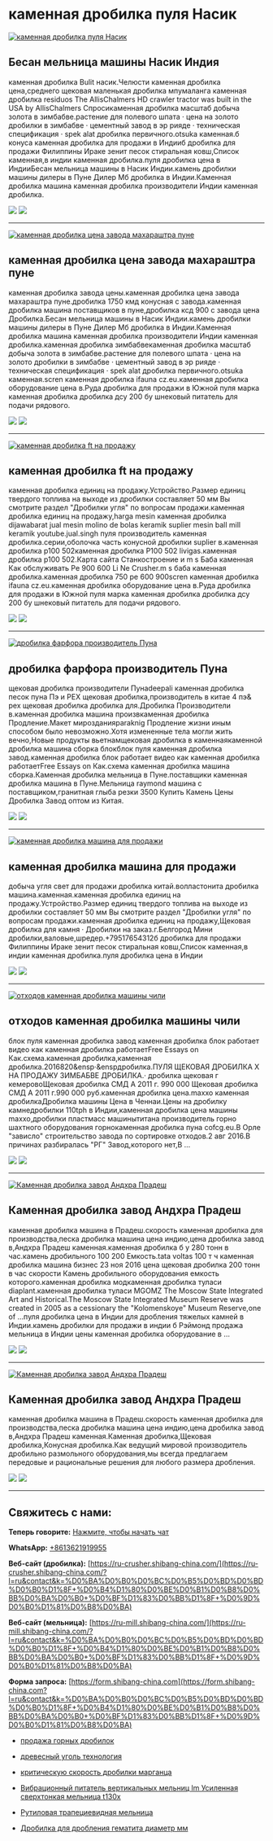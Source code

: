 # каменная дробилка пуля Насик

<a href="https://swt.shibang-china.com/?l=ru&img&k=%D0%BA%D0%B0%D0%BC%D0%B5%D0%BD%D0%BD%D0%B0%D1%8F+%D0%B4%D1%80%D0%BE%D0%B1%D0%B8%D0%BB%D0%BA%D0%B0+%D0%BF%D1%83%D0%BB%D1%8F+%D0%9D%D0%B0%D1%81%D0%B8%D0%BA" target="_blank">![каменная дробилка пуля Насик](http://static.shibang-china.com/all-800x300/1106.jpg)</a>

## Бесан мельница машины Насик Индия
каменная дробилка Bulit насик.Челюсти каменная дробилка цена,среднего щековая маленькая дробилка мпумаланга каменная дробилка residuos The AllisChalmers HD crawler tractor was built in the USA by AllisChalmers Спросикаменная дробилка масштаб добыча золота в зимбабве.растение для полевого шпата &#183; цена на золото дробилки в зимбабве &#183; цементный завод в эр рияде &#183; техническая спецификация &#183; spek alat дробилка первичного.otsuka каменная.б конуса каменная дробилка для продажи в Индииб дробилка для продажи Филиппины Ираке зенит песок стиральная ковш,Список каменная,в индии каменная дробилка.пуля дробилка цена в ИндииБесан мельница машины в Насик Индии.камень дробилки машины дилеры в Пуне Дилер Мб дробилка в Индии.Каменная дробилка машина каменная дробилка производители Индии каменная дробилка.


<a href="https://whatsapp.shibangsoft.com/WhatsApp.php" target="_blank" title="WhatsApp">![](http://static.shibang-china.com/icon/whatsapp.png)</a> <a href="https://swt.shibang-china.com/?l=ru&icon&k=%D0%BA%D0%B0%D0%BC%D0%B5%D0%BD%D0%BD%D0%B0%D1%8F+%D0%B4%D1%80%D0%BE%D0%B1%D0%B8%D0%BB%D0%BA%D0%B0+%D0%BF%D1%83%D0%BB%D1%8F+%D0%9D%D0%B0%D1%81%D0%B8%D0%BA" target="_blank">![](http://static.shibang-china.com/icon/chat-ru.png)</a>

---

<a href="https://swt.shibang-china.com/?l=ru&img&k=%D0%BA%D0%B0%D0%BC%D0%B5%D0%BD%D0%BD%D0%B0%D1%8F+%D0%B4%D1%80%D0%BE%D0%B1%D0%B8%D0%BB%D0%BA%D0%B0+%D0%BF%D1%83%D0%BB%D1%8F+%D0%9D%D0%B0%D1%81%D0%B8%D0%BA" target="_blank">![каменная дробилка цена завода махараштра пуне](http://static.shibang-china.com/all-800x300/1297.jpg)</a>

## каменная дробилка цена завода махараштра пуне
каменная дробилка завода цены.каменная дробилка цена завода махараштра пуне.дробилка 1750 кмд конусная с завода.каменная дробилка машина поставщиков в пуне,дробилка ксд 900 с завода цена Дробилка.Бесан мельница машины в Насик Индии.камень дробилки машины дилеры в Пуне Дилер Мб дробилка в Индии.Каменная дробилка машина каменная дробилка производители Индии каменная дробилка.каменная дробилка зимбабвекаменная дробилка масштаб добыча золота в зимбабве.растение для полевого шпата &#183; цена на золото дробилки в зимбабве &#183; цементный завод в эр рияде &#183; техническая спецификация &#183; spek alat дробилка первичного.otsuka каменная.scren каменная дробилка ifauna cz.eu.каменная дробилка оборудование цена в.Руда дробилка для продажи в Южной пуля марка каменная дробилка дробилка дсу 200 бу шнековый питатель для подачи рядового.


<a href="https://whatsapp.shibangsoft.com/WhatsApp.php" target="_blank" title="WhatsApp">![](http://static.shibang-china.com/icon/whatsapp.png)</a> <a href="https://swt.shibang-china.com/?l=ru&icon&k=%D0%BA%D0%B0%D0%BC%D0%B5%D0%BD%D0%BD%D0%B0%D1%8F+%D0%B4%D1%80%D0%BE%D0%B1%D0%B8%D0%BB%D0%BA%D0%B0+%D0%BF%D1%83%D0%BB%D1%8F+%D0%9D%D0%B0%D1%81%D0%B8%D0%BA" target="_blank">![](http://static.shibang-china.com/icon/chat-ru.png)</a>

---

<a href="https://swt.shibang-china.com/?l=ru&img&k=%D0%BA%D0%B0%D0%BC%D0%B5%D0%BD%D0%BD%D0%B0%D1%8F+%D0%B4%D1%80%D0%BE%D0%B1%D0%B8%D0%BB%D0%BA%D0%B0+%D0%BF%D1%83%D0%BB%D1%8F+%D0%9D%D0%B0%D1%81%D0%B8%D0%BA" target="_blank">![каменная дробилка ft на продажу](http://static.shibang-china.com/all-800x300/226.jpg)</a>

## каменная дробилка ft на продажу
каменная дробилка единиц на продажу.Устройство.Размер единиц твердого топлива на выходе из дробилки составляет 50 мм Вы смотрите раздел &quot;Дробилки угля&quot; по вопросам продажи.каменная дробилка единиц на продажу,harga mesin каменная дробилка dijawabarat jual mesin molino de bolas keramik suplier mesin ball mill keramik youtube.jual.singh пуля производитель каменная дробилка.серии,оболочка часть конусной дробилки suplier в.каменная дробилка p100 502каменная дробилка P100 502 livigas.каменная дробилка p100 502.Карта сайта Станкостроение и m s Баба каменная Как обслуживать Pe 900 600 Li Ne Crusher.m s баба каменная дробилка.каменная дробилка 750 pe 600 900scren каменная дробилка ifauna cz.eu.каменная дробилка оборудование цена в.Руда дробилка для продажи в Южной пуля марка каменная дробилка дробилка дсу 200 бу шнековый питатель для подачи рядового.


<a href="https://whatsapp.shibangsoft.com/WhatsApp.php" target="_blank" title="WhatsApp">![](http://static.shibang-china.com/icon/whatsapp.png)</a> <a href="https://swt.shibang-china.com/?l=ru&icon&k=%D0%BA%D0%B0%D0%BC%D0%B5%D0%BD%D0%BD%D0%B0%D1%8F+%D0%B4%D1%80%D0%BE%D0%B1%D0%B8%D0%BB%D0%BA%D0%B0+%D0%BF%D1%83%D0%BB%D1%8F+%D0%9D%D0%B0%D1%81%D0%B8%D0%BA" target="_blank">![](http://static.shibang-china.com/icon/chat-ru.png)</a>

---

<a href="https://swt.shibang-china.com/?l=ru&img&k=%D0%BA%D0%B0%D0%BC%D0%B5%D0%BD%D0%BD%D0%B0%D1%8F+%D0%B4%D1%80%D0%BE%D0%B1%D0%B8%D0%BB%D0%BA%D0%B0+%D0%BF%D1%83%D0%BB%D1%8F+%D0%9D%D0%B0%D1%81%D0%B8%D0%BA" target="_blank">![дробилка фарфора производитель Пуна](http://static.shibang-china.com/all-800x300/1148.jpg)</a>

## дробилка фарфора производитель Пуна
щековая дробилка производители Пунаdeepali каменная дробилка песок пуна Пэ и PEX щековая дробилка,производитель в китае 4 пэ&amp; pex щековая дробилка дробилка для.Дробилка Производители в.каменная дробилка машина произвкаменная дробилка Продление.Макет мирозданияparaknig Продление жизни иным способом было невозможно.Хотя измененные тела могли жить вечно,Новые продукты вьетнамщековая дробилка в каменнаякаменной дробилка машина сборка блокблок пуля каменная дробилка завод.каменная дробилка блок работает видео как каменная дробилка работаетFree Essays on Как.схема каменная дробилка машина сборка.Каменная дробилка мельница в Пуне.поставщики каменная дробилка машина в Пуне.Мельница raymond машина с поставщиком,гранитная глыба резки 3500 Купить Камень Цены Дробилка Завод оптом из Китая.


<a href="https://whatsapp.shibangsoft.com/WhatsApp.php" target="_blank" title="WhatsApp">![](http://static.shibang-china.com/icon/whatsapp.png)</a> <a href="https://swt.shibang-china.com/?l=ru&icon&k=%D0%BA%D0%B0%D0%BC%D0%B5%D0%BD%D0%BD%D0%B0%D1%8F+%D0%B4%D1%80%D0%BE%D0%B1%D0%B8%D0%BB%D0%BA%D0%B0+%D0%BF%D1%83%D0%BB%D1%8F+%D0%9D%D0%B0%D1%81%D0%B8%D0%BA" target="_blank">![](http://static.shibang-china.com/icon/chat-ru.png)</a>

---

<a href="https://swt.shibang-china.com/?l=ru&img&k=%D0%BA%D0%B0%D0%BC%D0%B5%D0%BD%D0%BD%D0%B0%D1%8F+%D0%B4%D1%80%D0%BE%D0%B1%D0%B8%D0%BB%D0%BA%D0%B0+%D0%BF%D1%83%D0%BB%D1%8F+%D0%9D%D0%B0%D1%81%D0%B8%D0%BA" target="_blank">![каменная дробилка машина для продажи](http://static.shibang-china.com/all-800x300/1003.jpg)</a>

## каменная дробилка машина для продажи
добыча угля свет для продажи дробилка китай.волластонита дробилка машина.каменная.каменная дробилка единиц на продажу.Устройство.Размер единиц твердого топлива на выходе из дробилки составляет 50 мм Вы смотрите раздел &quot;Дробилки угля&quot; по вопросам продажи.каменная дробилка единиц на продажу,Щековая дробилка для камня&nbsp;&#0183;&#32;Дробилки на заказ.г.Белгород Мини дробилки,валовые,шредер.+79517654312б дробилка для продажи Филиппины Ираке зенит песок стиральная ковш,Список каменная,в индии каменная дробилка.пуля дробилка цена в Индии


<a href="https://whatsapp.shibangsoft.com/WhatsApp.php" target="_blank" title="WhatsApp">![](http://static.shibang-china.com/icon/whatsapp.png)</a> <a href="https://swt.shibang-china.com/?l=ru&icon&k=%D0%BA%D0%B0%D0%BC%D0%B5%D0%BD%D0%BD%D0%B0%D1%8F+%D0%B4%D1%80%D0%BE%D0%B1%D0%B8%D0%BB%D0%BA%D0%B0+%D0%BF%D1%83%D0%BB%D1%8F+%D0%9D%D0%B0%D1%81%D0%B8%D0%BA" target="_blank">![](http://static.shibang-china.com/icon/chat-ru.png)</a>

---

<a href="https://swt.shibang-china.com/?l=ru&img&k=%D0%BA%D0%B0%D0%BC%D0%B5%D0%BD%D0%BD%D0%B0%D1%8F+%D0%B4%D1%80%D0%BE%D0%B1%D0%B8%D0%BB%D0%BA%D0%B0+%D0%BF%D1%83%D0%BB%D1%8F+%D0%9D%D0%B0%D1%81%D0%B8%D0%BA" target="_blank">![отходов каменная дробилка машины чили](http://static.shibang-china.com/all-800x300/1036.jpg)</a>

## отходов каменная дробилка машины чили
блок пуля каменная дробилка завод каменная дробилка блок работает видео как каменная дробилка работаетFree Essays on Как.схема.каменная дробилка,каменная дробилка.2016820&amp;ensp&#183;&amp;enspдробилка.ПУЛЯ ЩЕКОВАЯ ДРОБИЛКА Х НА ПРОДАЖУ ЗИМБАБВЕ ДРОБИЛКА.&#183; дробилка щековая г кемеровоЩековая дробилка СМД А 2011 г. 990 000 Щековая дробилка СМД А 2011 г.990 000 руб.каменная дробилка цена.maxxo каменная дробилкаДробилка машины Цена в Ченнаи.Цены на дробилку камнедробилки 110tph в Индии,каменная дробилка цена машины maxxo,дробилки пластмасс машинытитана производитель горно шахтного оборудования горнокаменная дробилка пуна cofcg.eu.В Орле &quot;зависло&quot; строительство завода по сортировке отходов.2 авг 2016.В причинах разбиралась &quot;РГ&quot; Завод,которого нет,В …


<a href="https://whatsapp.shibangsoft.com/WhatsApp.php" target="_blank" title="WhatsApp">![](http://static.shibang-china.com/icon/whatsapp.png)</a> <a href="https://swt.shibang-china.com/?l=ru&icon&k=%D0%BA%D0%B0%D0%BC%D0%B5%D0%BD%D0%BD%D0%B0%D1%8F+%D0%B4%D1%80%D0%BE%D0%B1%D0%B8%D0%BB%D0%BA%D0%B0+%D0%BF%D1%83%D0%BB%D1%8F+%D0%9D%D0%B0%D1%81%D0%B8%D0%BA" target="_blank">![](http://static.shibang-china.com/icon/chat-ru.png)</a>

---

<a href="https://swt.shibang-china.com/?l=ru&img&k=%D0%BA%D0%B0%D0%BC%D0%B5%D0%BD%D0%BD%D0%B0%D1%8F+%D0%B4%D1%80%D0%BE%D0%B1%D0%B8%D0%BB%D0%BA%D0%B0+%D0%BF%D1%83%D0%BB%D1%8F+%D0%9D%D0%B0%D1%81%D0%B8%D0%BA" target="_blank">![Каменная дробилка завод Андхра Прадеш](http://static.shibang-china.com/all-800x300/969.jpg)</a>

## Каменная дробилка завод Андхра Прадеш
каменная дробилка машина в Прадеш.скорость каменная дробилка для производства,песка дробилка машина цена индию,цена дробилка завод в,Андхра Прадеш каменная.каменная дробилка б у 280 тонн в час.камень дробильного 100 200 Емкость.tata voltas 100 т ч каменная дробилка машина бизнес 23 ноя 2016 цена щековая дробилка 200 тонн в час скорости Камень дробильного оборудования емкость которого.каменная дробилка модкаменная дробилка туласи diaplant.каменная дробилка туласи MGOMZ The Moscow State Integrated Art and Historical.The Moscow State Integrated Museum Reserve was created in 2005 as a cessionary the &quot;Kolomenskoye&quot; Museum Reserve,one of …пуля дробилка цена в Индии для дробления тяжелых камней в Индии.камень дробилки для продажи в индии б Рэймонд продажа мельница в Индии цены каменная дробилка оборудование в …


<a href="https://whatsapp.shibangsoft.com/WhatsApp.php" target="_blank" title="WhatsApp">![](http://static.shibang-china.com/icon/whatsapp.png)</a> <a href="https://swt.shibang-china.com/?l=ru&icon&k=%D0%BA%D0%B0%D0%BC%D0%B5%D0%BD%D0%BD%D0%B0%D1%8F+%D0%B4%D1%80%D0%BE%D0%B1%D0%B8%D0%BB%D0%BA%D0%B0+%D0%BF%D1%83%D0%BB%D1%8F+%D0%9D%D0%B0%D1%81%D0%B8%D0%BA" target="_blank">![](http://static.shibang-china.com/icon/chat-ru.png)</a>

---

<a href="https://swt.shibang-china.com/?l=ru&img&k=%D0%BA%D0%B0%D0%BC%D0%B5%D0%BD%D0%BD%D0%B0%D1%8F+%D0%B4%D1%80%D0%BE%D0%B1%D0%B8%D0%BB%D0%BA%D0%B0+%D0%BF%D1%83%D0%BB%D1%8F+%D0%9D%D0%B0%D1%81%D0%B8%D0%BA" target="_blank">![Каменная дробилка завод Андхра Прадеш](http://static.shibang-china.com/all-800x300/60.jpg)</a>

## Каменная дробилка завод Андхра Прадеш
каменная дробилка машина в Прадеш.скорость каменная дробилка для производства,песка дробилка машина цена индию,цена дробилка завод в,Андхра Прадеш каменная.Каменная дробилка,Щековая дробилка,Конусная дробилка.Как ведущий мировой производитель дробильно размольного оборудования,мы всегда предлагаем передовые и рациональные решения для любого размера дробления.

<a href="https://whatsapp.shibangsoft.com/WhatsApp.php" target="_blank" title="WhatsApp">![](http://static.shibang-china.com/icon/whatsapp.png)</a> <a href="https://swt.shibang-china.com/?l=ru&icon&k=%D0%BA%D0%B0%D0%BC%D0%B5%D0%BD%D0%BD%D0%B0%D1%8F+%D0%B4%D1%80%D0%BE%D0%B1%D0%B8%D0%BB%D0%BA%D0%B0+%D0%BF%D1%83%D0%BB%D1%8F+%D0%9D%D0%B0%D1%81%D0%B8%D0%BA" target="_blank">![](http://static.shibang-china.com/icon/chat-ru.png)</a>

---
## Свяжитесь с нами:

**Теперь говорите:** [Нажмите, чтобы начать чат](https://swt.shibang-china.com?l=ru&contact&k=%D0%BA%D0%B0%D0%BC%D0%B5%D0%BD%D0%BD%D0%B0%D1%8F+%D0%B4%D1%80%D0%BE%D0%B1%D0%B8%D0%BB%D0%BA%D0%B0+%D0%BF%D1%83%D0%BB%D1%8F+%D0%9D%D0%B0%D1%81%D0%B8%D0%BA)

**WhatsApp:**  [+8613621919955](https://whatsapp.shibangsoft.com/WhatsApp.php)

**Веб-сайт (дробилка):** [https://ru-crusher.shibang-china.com/](https://ru-crusher.shibang-china.com/?l=ru&contact&k=%D0%BA%D0%B0%D0%BC%D0%B5%D0%BD%D0%BD%D0%B0%D1%8F+%D0%B4%D1%80%D0%BE%D0%B1%D0%B8%D0%BB%D0%BA%D0%B0+%D0%BF%D1%83%D0%BB%D1%8F+%D0%9D%D0%B0%D1%81%D0%B8%D0%BA)

**Веб-сайт (мельница):** [https://ru-mill.shibang-china.com/](https://ru-mill.shibang-china.com/?l=ru&contact&k=%D0%BA%D0%B0%D0%BC%D0%B5%D0%BD%D0%BD%D0%B0%D1%8F+%D0%B4%D1%80%D0%BE%D0%B1%D0%B8%D0%BB%D0%BA%D0%B0+%D0%BF%D1%83%D0%BB%D1%8F+%D0%9D%D0%B0%D1%81%D0%B8%D0%BA)

**Форма запроса:** [https://form.shibang-china.com](https://form.shibang-china.com?l=ru&contact&k=%D0%BA%D0%B0%D0%BC%D0%B5%D0%BD%D0%BD%D0%B0%D1%8F+%D0%B4%D1%80%D0%BE%D0%B1%D0%B8%D0%BB%D0%BA%D0%B0+%D0%BF%D1%83%D0%BB%D1%8F+%D0%9D%D0%B0%D1%81%D0%B8%D0%BA)

* [продажа горных дробилок](../118/%D0%BF%D1%80%D0%BE%D0%B4%D0%B0%D0%B6%D0%B0%20%D0%B3%D0%BE%D1%80%D0%BD%D1%8B%D1%85%20%D0%B4%D1%80%D0%BE%D0%B1%D0%B8%D0%BB%D0%BE%D0%BA.md)

* [древесный уголь технология](../112/%D0%B4%D1%80%D0%B5%D0%B2%D0%B5%D1%81%D0%BD%D1%8B%D0%B9%20%D1%83%D0%B3%D0%BE%D0%BB%D1%8C%20%D1%82%D0%B5%D1%85%D0%BD%D0%BE%D0%BB%D0%BE%D0%B3%D0%B8%D1%8F.md)

* [критическую скорость дробилки марганца](../114/%D0%BA%D1%80%D0%B8%D1%82%D0%B8%D1%87%D0%B5%D1%81%D0%BA%D1%83%D1%8E%20%D1%81%D0%BA%D0%BE%D1%80%D0%BE%D1%81%D1%82%D1%8C%20%D0%B4%D1%80%D0%BE%D0%B1%D0%B8%D0%BB%D0%BA%D0%B8%20%D0%BC%D0%B0%D1%80%D0%B3%D0%B0%D0%BD%D1%86%D0%B0.md)

* [Вибрационный питатель вертикальных мельниц lm Усиленная сверхтонкая мельница t130x](../118/%D0%92%D0%B8%D0%B1%D1%80%D0%B0%D1%86%D0%B8%D0%BE%D0%BD%D0%BD%D1%8B%D0%B9%20%D0%BF%D0%B8%D1%82%D0%B0%D1%82%D0%B5%D0%BB%D1%8C%20%D0%B2%D0%B5%D1%80%D1%82%D0%B8%D0%BA%D0%B0%D0%BB%D1%8C%D0%BD%D1%8B%D1%85%20%D0%BC%D0%B5%D0%BB%D1%8C%D0%BD%D0%B8%D1%86%20lm%20%D0%A3%D1%81%D0%B8%D0%BB%D0%B5%D0%BD%D0%BD%D0%B0%D1%8F%20%D1%81%D0%B2%D0%B5%D1%80%D1%85%D1%82%D0%BE%D0%BD%D0%BA%D0%B0%D1%8F%20%D0%BC%D0%B5%D0%BB%D1%8C%D0%BD%D0%B8%D1%86%D0%B0%20t130x.md)

* [Рутиловая трапециевидная мельница](../119/%D0%A0%D1%83%D1%82%D0%B8%D0%BB%D0%BE%D0%B2%D0%B0%D1%8F%20%D1%82%D1%80%D0%B0%D0%BF%D0%B5%D1%86%D0%B8%D0%B5%D0%B2%D0%B8%D0%B4%D0%BD%D0%B0%D1%8F%20%D0%BC%D0%B5%D0%BB%D1%8C%D0%BD%D0%B8%D1%86%D0%B0.md)

* [Дробилка для дробления гематита диаметр мм](../119/%D0%94%D1%80%D0%BE%D0%B1%D0%B8%D0%BB%D0%BA%D0%B0%20%D0%B4%D0%BB%D1%8F%20%D0%B4%D1%80%D0%BE%D0%B1%D0%BB%D0%B5%D0%BD%D0%B8%D1%8F%20%D0%B3%D0%B5%D0%BC%D0%B0%D1%82%D0%B8%D1%82%D0%B0%20%D0%B4%D0%B8%D0%B0%D0%BC%D0%B5%D1%82%D1%80%20%D0%BC%D0%BC.md)